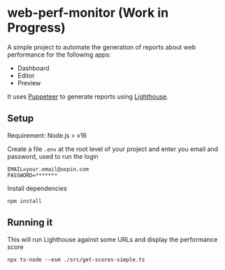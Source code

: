 # web-perf-monitor (Work in Progress)

A simple project to automate the generation of reports about web performance for the following apps:

- Dashboard
- Editor
- Preview

It uses [Puppeteer](https://pptr.dev/) to generate reports using [Lighthouse](https://developer.chrome.com/docs/lighthouse/overview/).

## Setup

Requirement: Node.js > v16

Create a file `.env` at the root level of your project and enter you email and password, used to run the login

```
EMAIL=your.email@uxpin.com
PASSWORD=*******
```

Install dependencies

```
npm install
```

## Running it

This will run Lighthouse against some URLs and display the performance score

```
npx ts-node --esm ./src/get-scores-simple.ts
```

